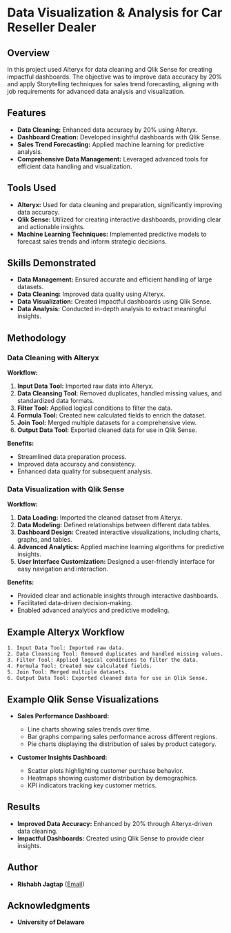 # Data Visualization & Analysis for Car Reseller Dealer

## Overview

In this project used Alteryx for data cleaning and Qlik Sense for creating impactful dashboards. 
The objective was to improve data accuracy by 20% and apply Storytelling techniques for sales trend forecasting, aligning with job requirements for advanced data analysis and visualization.

## Features

- **Data Cleaning:** Enhanced data accuracy by 20% using Alteryx.
- **Dashboard Creation:** Developed insightful dashboards with Qlik Sense.
- **Sales Trend Forecasting:** Applied machine learning for predictive analysis.
- **Comprehensive Data Management:** Leveraged advanced tools for efficient data handling and visualization.

## Tools Used

- **Alteryx:** Used for data cleaning and preparation, significantly improving data accuracy.
- **Qlik Sense:** Utilized for creating interactive dashboards, providing clear and actionable insights.
- **Machine Learning Techniques:** Implemented predictive models to forecast sales trends and inform strategic decisions.

## Skills Demonstrated

- **Data Management:** Ensured accurate and efficient handling of large datasets.
- **Data Cleaning:** Improved data quality using Alteryx.
- **Data Visualization:** Created impactful dashboards using Qlik Sense.
- **Data Analysis:** Conducted in-depth analysis to extract meaningful insights.

## Methodology

### Data Cleaning with Alteryx

**Workflow:**
1. **Input Data Tool:** Imported raw data into Alteryx.
2. **Data Cleansing Tool:** Removed duplicates, handled missing values, and standardized data formats.
3. **Filter Tool:** Applied logical conditions to filter the data.
4. **Formula Tool:** Created new calculated fields to enrich the dataset.
5. **Join Tool:** Merged multiple datasets for a comprehensive view.
6. **Output Data Tool:** Exported cleaned data for use in Qlik Sense.

**Benefits:**
- Streamlined data preparation process.
- Improved data accuracy and consistency.
- Enhanced data quality for subsequent analysis.

### Data Visualization with Qlik Sense

**Workflow:**
1. **Data Loading:** Imported the cleaned dataset from Alteryx.
2. **Data Modeling:** Defined relationships between different data tables.
3. **Dashboard Design:** Created interactive visualizations, including charts, graphs, and tables.
4. **Advanced Analytics:** Applied machine learning algorithms for predictive insights.
5. **User Interface Customization:** Designed a user-friendly interface for easy navigation and interaction.

**Benefits:**
- Provided clear and actionable insights through interactive dashboards.
- Facilitated data-driven decision-making.
- Enabled advanced analytics and predictive modeling.

## Example Alteryx Workflow

```text
1. Input Data Tool: Imported raw data.
2. Data Cleansing Tool: Removed duplicates and handled missing values.
3. Filter Tool: Applied logical conditions to filter the data.
4. Formula Tool: Created new calculated fields.
5. Join Tool: Merged multiple datasets.
6. Output Data Tool: Exported cleaned data for use in Qlik Sense.
```

## Example Qlik Sense Visualizations

- **Sales Performance Dashboard:**
  - Line charts showing sales trends over time.
  - Bar graphs comparing sales performance across different regions.
  - Pie charts displaying the distribution of sales by product category.

- **Customer Insights Dashboard:**
  - Scatter plots highlighting customer purchase behavior.
  - Heatmaps showing customer distribution by demographics.
  - KPI indicators tracking key customer metrics.

## Results

- **Improved Data Accuracy:** Enhanced by 20% through Alteryx-driven data cleaning.
- **Impactful Dashboards:** Created using Qlik Sense to provide clear insights.

## Author

- **Rishabh Jagtap** ([Email](mailto:rjagtap9299@gmail.com))

## Acknowledgments

- **University of Delaware**
